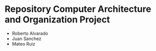 # Repository Computer Architecture and Organization Project

- Roberto Alvarado
- Juan Sanchez
- Mateo Ruiz
